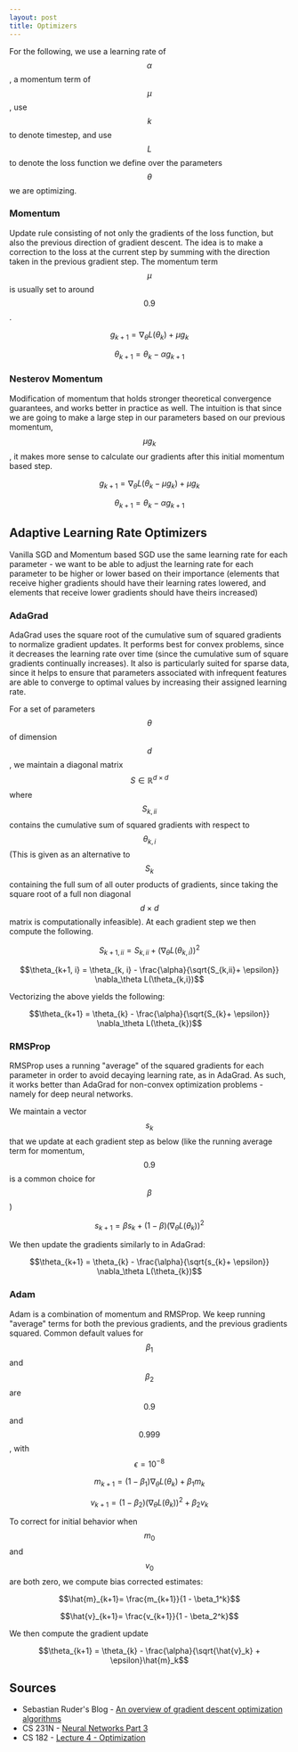 ```yaml
---
layout: post
title: Optimizers
---
```

For the following, we use a learning rate of $$\alpha$$, a momentum term of $$\mu$$, use $$k$$ to denote timestep, and use $$L$$ to denote the loss function we define over the parameters $$\theta$$ we are optimizing.
### Momentum
Update rule consisting of not only the gradients of the loss function, but also the previous direction of gradient descent. The idea is to make a correction to the loss at the current step by summing with the direction taken in the previous gradient step. The momentum term $$\mu$$ is usually set to around $$0.9$$.

$$ g_{k+1} = \nabla_ \theta L(\theta_k) + \mu g_k$$ 

$$ \theta_{k + 1} = \theta_k -\alpha g_{k+1}$$

### Nesterov Momentum
Modification of momentum that holds stronger theoretical convergence guarantees, and works better in practice as well. The intuition is that since we are going to make a large step in our parameters based on our previous momentum, $$\mu g_k$$, it makes more sense to calculate our gradients after this initial momentum based step.

$$ g_{k+1} = \nabla_ \theta L(\theta_k - \mu g_k) + \mu g_k$$

$$ \theta_{k + 1} = \theta_k -\alpha g_{k+1}$$

## Adaptive Learning Rate Optimizers
Vanilla SGD and Momentum based SGD use the same learning rate for each parameter - we want to be able to adjust the learning rate for each parameter to be higher or lower based on their importance (elements that receive higher gradients should have their learning rates lowered, and elements that receive lower gradients should have theirs increased)
### AdaGrad
AdaGrad uses the square root of the cumulative sum of squared gradients to normalize gradient updates. It performs best for convex problems, since it decreases the learning rate over time (since the cumulative sum of square gradients continually increases). It also is particularly suited for sparse data, since it helps to ensure that parameters associated with infrequent features are able to converge to optimal values by increasing their assigned learning rate.

For a set of parameters $$\theta$$ of dimension $$d$$, we maintain a diagonal matrix $$S \in \mathbb{R}^{d\times d}$$ where $$S_{k,ii}$$ contains the cumulative sum of squared gradients with respect to $$\theta_{k,i}$$ (This is given as an alternative to $$S_{k}$$ containing the full sum of all outer products of gradients, since taking the square root of a full non diagonal $$d\times d$$ matrix is computationally infeasible). At each gradient step we then compute the following.

$$S_{k + 1,ii} = S_{k,ii} + (\nabla_\theta L(\theta_{k,i}))^2$$

$$\theta_{k+1, i} = \theta_{k, i} - \frac{\alpha}{\sqrt{S_{k,ii}+ \epsilon}} \nabla_\theta L(\theta_{k,i})$$

Vectorizing the above yields the following:

$$\theta_{k+1} = \theta_{k} - \frac{\alpha}{\sqrt{S_{k}+ \epsilon}} \nabla_\theta L(\theta_{k})$$

### RMSProp
RMSProp uses a running "average" of the squared gradients for each parameter in order to avoid decaying learning rate, as in AdaGrad. As such, it works better than AdaGrad for non-convex optimization problems - namely for deep neural networks.

We maintain a vector $$s_k$$ that we update at each gradient step as below (like the running average term for momentum, $$0.9$$ is a common choice for $$\beta$$)

$$s_{k+1} = \beta s_k + (1 - \beta) (\nabla_\theta L(\theta_{k}))^2$$

We then update the gradients similarly to in AdaGrad:

$$\theta_{k+1} = \theta_{k} - \frac{\alpha}{\sqrt{s_{k}+ \epsilon}} \nabla_\theta L(\theta_{k})$$

### Adam
Adam is a combination of momentum and RMSProp. We keep running "average" terms for both the previous gradients, and the previous gradients squared. Common default values for $$\beta_1$$ and $$\beta_2$$ are $$0.9$$ and $$0.999$$, with $$\epsilon=10^{-8}$$

$$m_{k+1} = (1 - \beta_1)\nabla_\theta L(\theta_{k}) + \beta_1 m_k $$

$$v_{k+1} = (1 - \beta_2)(\nabla_\theta L(\theta_{k}))^2 + \beta_2 v_k $$

To correct for initial behavior when $$m_0$$ and $$v_0$$ are both zero, we compute bias corrected estimates:

$$\hat{m}_{k+1}= \frac{m_{k+1}}{1 - \beta_1^k}$$

$$\hat{v}_{k+1}= \frac{v_{k+1}}{1 - \beta_2^k}$$

We then compute the gradient update 

$$\theta_{k+1} = \theta_{k} - \frac{\alpha}{\sqrt{\hat{v}_k} + \epsilon}\hat{m}_k$$


## Sources
* Sebastian Ruder's Blog - [An overview of gradient descent optimization algorithms](https://ruder.io/optimizing-gradient-descent/index.html)
* CS 231N - [Neural Networks Part 3](https://cs231n.github.io/neural-networks-3/)
* CS 182 - [Lecture 4 - Optimization](https://cs182sp21.github.io/static/slides/lec-4.pdf)

